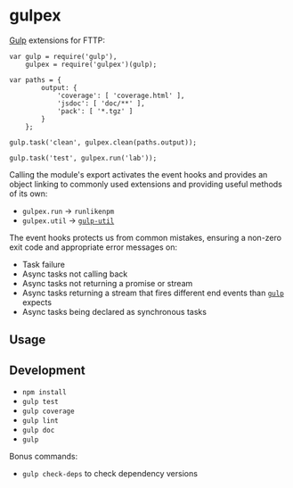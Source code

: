 # gulpex

[Gulp][gulp] extensions for FTTP:

    var gulp = require('gulp'),
        gulpex = require('gulpex')(gulp);

    var paths = {
            output: {
                'coverage': [ 'coverage.html' ],
                'jsdoc': [ 'doc/**' ],
                'pack': [ '*.tgz' ]
            }
        };

    gulp.task('clean', gulpex.clean(paths.output));

    gulp.task('test', gulpex.run('lab'));

Calling the module's export activates the event hooks and provides an object
linking to commonly used extensions and providing useful methods of its own:

* `gulpex.run` → `runlikenpm`
* `gulpex.util` → [`gulp-util`](https://www.npmjs.org/package/gulp-util)

The event hooks protects us from common mistakes, ensuring a non-zero exit
code and appropriate error messages on:

* Task failure
* Async tasks not calling back
* Async tasks not returning a promise or stream
* Async tasks returning a stream that fires different end events than
  [`gulp`][gulp] expects
* Async tasks being declared as synchronous tasks

[gulp]: http://gulpjs.com/

## Usage




## Development

* `npm install`
* `gulp test`
* `gulp coverage`
* `gulp lint`
* `gulp doc`
* `gulp`

Bonus commands:

* `gulp check-deps` to check dependency versions

